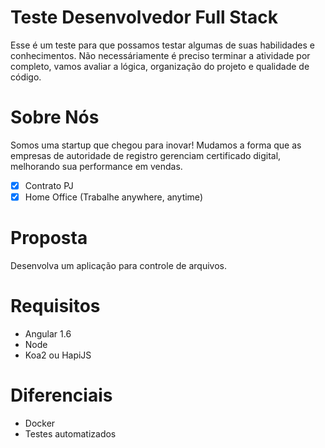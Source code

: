 # Teste Desenvolvedor Full Stack

Esse é um teste para que possamos testar algumas de suas habilidades e conhecimentos.
Não necessáriamente é preciso terminar a atividade por completo, vamos avaliar a lógica, organização do projeto e qualidade de código.

# Sobre Nós
Somos uma startup que chegou para inovar! Mudamos a forma que as empresas de autoridade de registro gerenciam certificado digital, melhorando sua performance em vendas.

- [x] Contrato PJ
- [x] Home Office (Trabalhe anywhere, anytime)

# Proposta

Desenvolva um aplicação para controle de arquivos.

# Requisitos

* Angular 1.6
* Node
* Koa2 ou HapiJS

# Diferenciais

* Docker
* Testes automatizados
